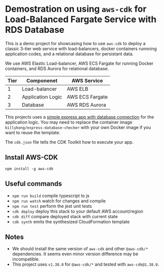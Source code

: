 # Demostration on using `aws-cdk` for Load-Balanced Fargate Service with RDS Database

This is a demo project for showcasing how to use `aws-cdk` to deploy a classic 3-tier web service with load-balancers, docker containers runnning application codes, and a relational database for persistant data. 

We use AWS Elastic Load-balancer, AWS ECS Fargate for running Docker containers, and RDS Aurora for relational database.

| Tier | Componenet | AWS Service |
|------|------------|-------------|
| 1 | Load-balancer | AWS ELB |
| 2 | Application Logic | AWS ECS Fargate |
| 3 | Database | AWS RDS Aurora |

This projects uses a [simple express app with database connection](https://github.com/billykong/express-database-checker) for the application logic. You may need to replace the container image `billykong/express-database-checker` with your own Docker image if you want to reuse the template.

The `cdk.json` file tells the CDK Toolkit how to execute your app.

## Install AWS-CDK
```
npm install -g aws-cdk
```

## Useful commands

 * `npm run build`   compile typescript to js
 * `npm run watch`   watch for changes and compile
 * `npm run test`    perform the jest unit tests
 * `cdk deploy`      deploy this stack to your default AWS account/region
 * `cdk diff`        compare deployed stack with current state
 * `cdk synth`       emits the synthesized CloudFormation template


## Notes
- We should install the same version of `aws-cdk` and other `@aws-cdk/*` dependencies. It seems even minor version difference may be incompatible.
- This project uses `v1.38.0` for `@aws-cdk/*` and tested with `aws-cdk@1.38.0`.

